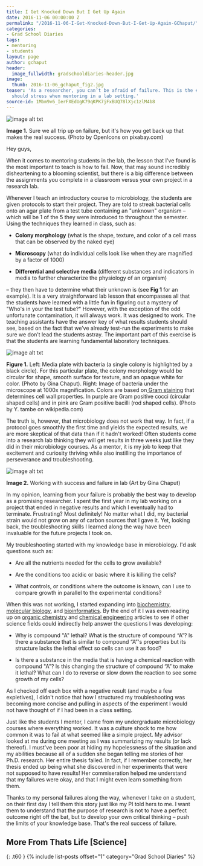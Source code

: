 ```yaml
---
title: I Get Knocked Down But I Get Up Again
date: 2016-11-06 00:00:00 Z
permalink: "/2016-11-06-I-Get-Knocked-Down-But-I-Get-Up-Again-GChaput/"
categories:
- Grad School Diaries
tags:
- mentoring
- students
layout: page
author: gchaput
header:
  image_fullwidth: gradschooldiaries-header.jpg
image:
  thumb: 2016-11-06_gchaput_fig2.jpg
teaser: 'As a researcher, you can’t be afraid of failure. This is the #1 rule you
  should stress when mentoring in a lab setting.'
source-id: 1Mbm9v6_IerFXEdUgK79qKPK7jFxBUQ78lXjc1zlM4b8
---
```


![image alt txt](https://thatslifescience.github.io/thatslifesci/public/fWbKz8obQN2zF6hNdMp4IQ_img_0.png)

**Image 1.** Sure we all trip up on failure, but it's how you get back up that makes the real success. (Photo by OpenIcons on pixabay.com)

 

Hey guys,

 

When it comes to mentoring students in the lab, the lesson that I've found is the most important to teach is how to fail. Now, that may sound incredibly disheartening to a blooming scientist, but there is a big difference between the assignments you complete in a classroom versus your own project in a research lab.

 

Whenever I teach an introductory course to microbiology, the students are given protocols to start their project. They are told to streak bacterial cells onto an agar plate from a test tube containing an "unknown" organism –which will be 1 of the 5 they were introduced to throughout the semester. Using the techniques they learned in class, such as:

* **Colony morphology** (what is the shape, texture, and color of a cell mass that can be observed by the naked eye)

* **Microscopy** (what do individual cells look like when they are magnified by a factor of 1000)

* **Differential and selective media** (different substances and indicators in media to further characterize the physiology of an organism)

– they then have to determine what their unknown is (see **Fig 1** for an example). It is a very straightforward lab lesson that encompasses all that the students have learned with a little fun in figuring out a mystery of "Who's in your the test tube?" However, with the exception of the odd unfortunate contamination, it will always work. It was designed to work. The teaching assistants have the answer key of what results students should see, based on the fact that we’ve already test-run the experiments to make sure we don’t lead the students astray. The important part of this exercise is that the students are learning fundamental laboratory techniques.

![image alt txt](https://thatslifescience.github.io/thatslifesci/public/fWbKz8obQN2zF6hNdMp4IQ_img_1.png)

**Figure 1.** Left: Media plate with bacteria (a single colony is highlighted by a black circle). For this particular plate, the colony morphology would be circular for shape, smooth surface for texture, and an opaque white for color. (Photo by Gina Chaput). Right: Image of bacteria under the microscope at 1000x magnification. Colors are based on[ Gram staining](https://en.wikipedia.org/wiki/Gram_staining) that determines cell wall properties. In purple are Gram positive cocci (circular shaped cells) and in pink are Gram positive bacilli (rod shaped cells). (Photo by Y. tambe on wikipedia.com)

 

The truth is, however, that microbiology does not work that way. In fact, if a protocol goes smoothly the first time and yields the expected results, we are more skeptical of that data than if it hadn't worked! Often students come into a research lab thinking they will get results in three weeks just like they did in their microbiology courses.  As a mentor, it is my job to keep that excitement and curiosity thriving while also instilling the importance of perseverance and troubleshooting.

 

![image alt txt](https://thatslifescience.github.io/thatslifesci/public/fWbKz8obQN2zF6hNdMp4IQ_img_2.png)

**Image 2.** Working with success and failure in lab (Art by Gina Chaput)

 

In my opinion, learning from your failure is probably the best way to develop as a promising researcher. I spent the first year in my lab working on a project that ended in negative results and which I eventually had to terminate. Frustrating? Most definitely! No matter what I did, my bacterial strain would not grow on any of carbon sources that I gave it. Yet, looking back, the troubleshooting skills I learned along the way have been invaluable for the future projects I took on.

 

My troubleshooting started with my knowledge base in microbiology. I'd ask questions such as:

* Are all the nutrients needed for the cells to grow available?

* Are the conditions too acidic or basic where it is killing the cells?

* What controls, or conditions where the outcome is known, can I use to compare growth in parallel to the experimental conditions?

 

When this was not working, I started expanding into [biochemistry](https://en.wikipedia.org/wiki/Biochemistry), [molecular biology](https://en.wikipedia.org/wiki/Molecular_biology), and [bioinformatics](https://en.wikipedia.org/wiki/Bioinformatics). By the end of it I was even reading up on [organic chemistry](https://en.wikipedia.org/wiki/Organic_chemistry) and [chemical engineering](https://en.wikipedia.org/wiki/Chemical_engineering) articles to see if other science fields could indirectly help answer the questions I was developing:

 

* Why is compound "A" lethal? What is the structure of compound “A”? Is there a substance that is similar to compound “A”'s properties but its structure lacks the lethal effect so cells can use it as food?

* Is there a substance in the media that is having a chemical reaction with compound "A"? Is this changing the structure of compound “A” to make it lethal? What can I do to reverse or slow down the reaction to see some growth of my cells?

 

As I checked off each box with a negative result (and maybe a few expletives), I didn't notice that how I structured my troubleshooting was becoming more concise and pulling in aspects of the experiment I would not have thought of if I had been in a class setting.

 

Just like the students I mentor, I came from my undergraduate microbiology courses where everything worked. It was a culture shock to me how common it was to fail at what seemed like a simple project. My advisor looked at me during one meeting as I was summarizing my results (or lack thereof). I must've been poor at hiding my hopelessness of the situation and my abilities because all of a sudden she began telling me stories of her Ph.D. research. Her entire thesis failed. In fact, if I remember correctly, her thesis ended up being what she discovered in her experiments that were not supposed to have results! Her commiseration helped me understand that my failures were okay, and that I might even learn something from them.

 

Thanks to my personal failures along the way, whenever I take on a student, on their first day I tell them this story just like my PI told hers to me. I want them to understand that the purpose of research is not to have a perfect outcome right off the bat, but to develop your own critical thinking – push the limits of your knowledge base. That's the real success of failure. 

## More From Thats Life [Science]
{: .t60 }
{% include list-posts offset="1" category="Grad School Diaries" %}
